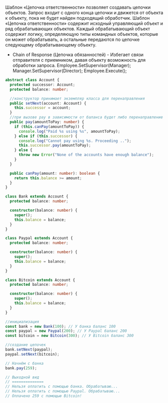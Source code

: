 Шаблон «Цепочка ответственности» позволяет создавать цепочки объектов.
Запрос входит с одного конца цепочки и движется от объекта к объекту, пока не будет найден подходящий обработчик.
Шаблон «Цепочка ответственности» содержит исходный управляющий объект и ряд обрабатывающих объектов.
Каждый обрабатывающий объект содержит логику, определяющую типы командных объектов,
которые он может обрабатывать, а остальные передаются по цепочке следующему обрабатывающему объекту.

- Chain of Response (Цепочка обязанностей) - Избегает связи отправителя с приемником, давая объекту возможность для обработки запроса. Employee.SetSupervisor(Manager); Manager.SetSupervisor(Director); Employee.Execute();

```ts
abstract class Account {
  protected successor: Account;
  protected balance: number;

  //конструктор принимает экземпляр класса для перенаправления
  public setNext(account: Account) {
    this.successor = account;
  }
  //при вызове pay в зависимости от баланса будет либо перенаправление либо проброс исключения
  public pay(amountToPay: number) {
    if (this.canPay(amountToPay)) {
      console.log("Paid %s using %s", amountToPay);
    } else if (this.successor) {
      console.log("Cannot pay using %s. Proceeding ..");
      this.successor.pay(amountToPay);
    } else {
      throw new Error("None of the accounts have enough balance");
    }
  }

  public canPay(amount: number): boolean {
    return this.balance >= amount;
  }
}

class Bank extends Account {
  protected balance: number;

  constructor(balance: number) {
    super();
    this.balance = balance;
  }
}

class Paypal extends Account {
  protected balance: number;

  constructor(balance: number) {
    super();
    this.balance = balance;
  }
}

class Bitcoin extends Account {
  protected balance: number;

  constructor(balance: number) {
    super();
    this.balance = balance;
  }
}

//инициализация
const bank = new Bank(100); // У банка баланс 100
const paypal = new Paypal(200); // У Paypal баланс 200
const bitcoin = new Bitcoin(300); // У Bitcoin баланс 300

//создание цепочек
bank.setNext(paypal);
paypal.setNext(bitcoin);

// Начнём с банка
bank.pay(259);

// Выходной вид
// ==============
// Нельзя оплатить с помощью банка. Обрабатываю...
// Нельзя оплатить с помощью Paypal. Обрабатываю...
// Оплачено 259 с помощью Bitcoin!
```

